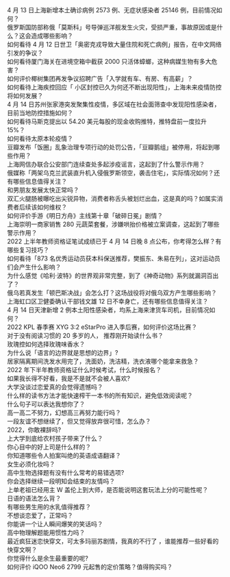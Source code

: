 4 月 13 日上海新增本土确诊病例 2573 例、无症状感染者 25146 例，目前情况如何？  
俄罗斯国防部称俄「莫斯科」号导弹巡洋舰发生火灾，受损严重，事故原因或是什么？这会造成哪些影响？  
如何看待 4 月 12 日世卫「奥密克戎导致大量住院和死亡病例」报告，在中文网络引发的争议？  
如何看待厦门海关在进境空箱中截获 2000 只活体蟑螂，这种病媒生物有多大危害？  
如何评价椰树集团再发争议招聘广告「入学就有车、有房、有高薪」？  
如何看待上海疾控回应「 小区封控已久为何还不断出现阳性」，上海未来疫情防控将如何发展？  
4 月 14 日苏州张家港突发聚集性疫情，多区域在社会面筛查中发现阳性感染者，目前当地防控措施如何？  
如何看待马斯克提出以 54.20 美元每股的现金收购推特，推特盘前一度拉升 15%？  
如何看待太原本轮疫情？  
豆瓣发布「饭圈」乱象治理专项行动的处罚公告，「豆瓣鹅组」被停用，将起到哪些作用？  
上海网信办联合公安部门连续查处多起涉疫谣言，这起到了什么警示作用？  
俄媒称「两架乌克兰武装直升机入侵俄罗斯领空，袭击住宅」，实际情况如何？还有哪些信息值得关注？  
和男朋友发展太快正常吗？  
双汇火腿肠被曝吃出尖锐异物，消费者称舌头被划烂出血，这是真的吗？如属实消费者后续该如何维权？  
如何评价手游《明日方舟》主线第十章「破碎日冕」剧情？  
上海崇明一商家销售 280 元蔬菜套餐，涉嫌哄抬价格被立案调查，这起到了哪些警示作用？  
2022 上半年教师资格证笔试成绩已于 4 月 14 日晚 8 点公布，你考得怎么样？有哪些复习技巧？  
如何看待「873 名优秀运动员获本科保送推荐，樊振东、朱易在列」，这对运动员们会产生什么影响？  
为什么感觉《哈利·波特》的世界观非常完整，到了《神奇动物》系列就漏洞百出了？  
俄乌若真发生「顿巴斯决战」会怎么打？这场战役将对俄乌双方产生哪些影响？  
上海虹口区卫健委确认干部钱文雄 12 日不幸身亡，还有哪些信息值得关注？  
4 月 14 日天津新增 2 例本土阳性感染者，均系上海来津货车司机，目前情况如何？  
2022 KPL 春季赛 XYG 3:2 eStarPro 进入季后赛，如何评价这场比赛？  
对于没有阅读习惯的 20 多岁的人， 推荐刚开始读什么书？  
玫瑰控如何选择玫瑰味香水？  
为什么说「语言的边界就是思想的边界」?  
居家隔离期间洗发水用完了，洗面奶，洗洁精，洗衣液哪个能拿来救急？  
2022 年下半年教师资格证什么时候考试，什么时候报名？  
如果我长得不好看，我是不是就不会被人喜欢?  
大学没谈过恋爱真的会觉得遗憾吗？  
什么样的读书方法才能快速榨干一本书的所有知识，避免低效阅读呢？  
什么句子可以表达我想你了？  
高一高二不努力，幻想高三再努力能行吗？  
一段友谊不想继续了，但又觉得放弃很可惜，怎么办？  
2022，你敢裸辞吗?  
上大学到底给农村孩子带来了什么？  
你心目中的好上司是什么样的？  
你知道哪些令人拍案叫绝的英语成语翻译？  
女生必须化妆吗？  
高中生物选择题有没有什么常考的易错选项?  
你会选择继续一段明知会结束的友情吗？  
上单老祖已经用主 W 盖伦上到大师，是否能说明这套玩法上分的可能性呢？  
日语的语法怎么背？  
有哪些男生用的水乳值得推荐？  
不想谈恋爱了，正常吗？  
你能讲一个让人瞬间爆笑的笑话吗？  
高中物理解题能用惯性力吗？  
最近疯狂迷恋快穿文，可太多玛丽苏剧情，我真的不行了 ，谁能推荐一些好看的快穿文啊？  
你觉得什么是余生最重要的呢?  
如何评价 iQOO Neo6 2799 元起售的定价策略？值得购买吗？  
